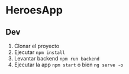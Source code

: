 # HeroesApp

## Dev

1. Clonar el proyecto
2. Ejecutar ```npm install```
3. Levantar backend ```npm run backend ```
4. Ejecutar la app ``` npm start ``` o bien ```ng serve -o```

